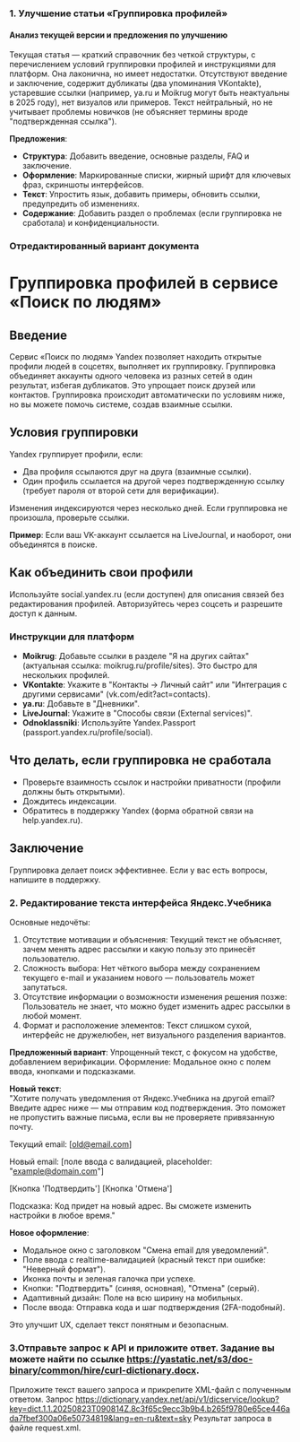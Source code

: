 
### 1. Улучшение статьи «Группировка профилей»

#### Анализ текущей версии и предложения по улучшению
Текущая статья — краткий справочник без четкой структуры, с перечислением условий группировки профилей и инструкциями для платформ. Она лаконична, но имеет недостатки. Отсутствуют введение и заключение, содержит дубликаты (два упоминания VKontakte), устаревшие ссылки (например, ya.ru и Moikrug могут быть неактуальны в 2025 году), нет визуалов или примеров. Текст нейтральный, но не учитывает проблемы новичков (не объясняет термины вроде "подтвержденная ссылка").

**Предложения**:  
- **Структура**: Добавить введение, основные разделы, FAQ и заключение.  
- **Оформление**: Маркированные списки, жирный шрифт для ключевых фраз, скриншоты интерфейсов.  
- **Текст**: Упростить язык, добавить примеры, обновить ссылки, предупредить об изменениях.  
- **Содержание**: Добавить раздел о проблемах (если группировка не сработала) и конфиденциальности.

### Отредактированный вариант документа

# Группировка профилей в сервисе «Поиск по людям»

## Введение
Сервис «Поиск по людям» Yandex позволяет находить открытые профили людей в соцсетях, выполняет их группировку.
Группировка объединяет аккаунты одного человека из разных сетей в один результат, избегая дубликатов. Это упрощает поиск друзей или контактов. Группировка происходит автоматически по условиям ниже, но вы можете помочь системе, создав взаимные ссылки. 

## Условия группировки
Yandex группирует профили, если:
- Два профиля ссылаются друг на друга (взаимные ссылки).
- Один профиль ссылается на другой через подтвержденную ссылку (требует пароля от второй сети для верификации).

Изменения индексируются через несколько дней. Если группировка не произошла, проверьте ссылки.

**Пример**: Если ваш VK-аккаунт ссылается на LiveJournal, и наоборот, они объединятся в поиске.

## Как объединить свои профили
Используйте social.yandex.ru (если доступен) для описания связей без редактирования профилей. Авторизуйтесь через соцсеть и разрешите доступ к данным.

### Инструкции для платформ
- **Moikrug**: Добавьте ссылки в разделе "Я на других сайтах" (актуальная ссылка: moikrug.ru/profile/sites). Это быстро для нескольких профилей.
- **VKontakte**: Укажите в "Контакты → Личный сайт" или "Интеграция с другими сервисами" (vk.com/edit?act=contacts).
- **ya.ru**: Добавьте в "Дневники".
- **LiveJournal**: Укажите в "Способы связи (External services)".
- **Odnoklassniki**: Используйте Yandex.Passport (passport.yandex.ru/profile/social).

## Что делать, если группировка не сработала
- Проверьте взаимность ссылок и настройки приватности (профили должны быть открытыми).
- Дождитесь индексации.
- Обратитесь в поддержку Yandex (форма обратной связи на help.yandex.ru).

## Заключение
Группировка делает поиск эффективнее. Если у вас есть вопросы, напишите в поддержку. 


### 2. Редактирование текста интерфейса Яндекс.Учебника

Основные недочёты:
1. Отсутствие мотивации и объяснения:
Текущий текст не объясняет, зачем менять адрес рассылки и какую пользу это принесёт пользователю. 
2. Сложность выбора:
Нет чёткого выбора между сохранением текущего e-mail и указанием нового — пользователь может запутаться. 
3. Отсутствие информации о возможности изменения решения позже:
Пользователь не знает, что можно будет изменить адрес рассылки в любой момент. 
4. Формат и расположение элементов:
Текст слишком сухой, интерфейс не дружелюбен, нет визуального разделения
вариантов.

**Предложенный вариант**: Упрощенный текст, с фокусом на удобстве, добавлением верификации. 
Оформление: Модальное окно с полем ввода, кнопками и подсказками.

**Новый текст**:  
"Хотите получать уведомления от Яндекс.Учебника на другой email? Введите адрес ниже — мы отправим код подтверждения. Это поможет не пропустить важные письма, если вы не проверяете привязанную почту.  

Текущий email: [old@email.com]  

Новый email: [поле ввода с валидацией, placeholder: "example@domain.com"]  

[Кнопка 'Подтвердить'] [Кнопка 'Отмена']  

Подсказка: Код придет на новый адрес. Вы сможете изменить настройки в любое время."

**Новое оформление**:  
- Модальное окно с заголовком "Смена email для уведомлений".  
- Поле ввода с realtime-валидацией (красный текст при ошибке: "Неверный формат").  
- Иконка почты и зеленая галочка при успехе.  
- Кнопки: "Подтвердить" (синяя, основная), "Отмена" (серый).  
- Адаптивный дизайн: Поле на всю ширину на мобильных.  
- После ввода: Отправка кода и шаг подтверждения (2FA-подобный).

Это улучшит UX, сделает текст понятным и безопасным.


### 3.Отправьте запрос к API и приложите ответ. Задание вы можете найти по ссылке https://yastatic.net/s3/doc-binary/common/hire/curl-dictionary.docx. 
Приложите текст вашего запроса и прикрепите XML-файл с полученным ответом.
Запрос https://dictionary.yandex.net/api/v1/dicservice/lookup?key=dict.1.1.20250823T090814Z.8c3f65c9ecc3b9b4.b265f9780e65ce446ada7fbef300a06e50734819&lang=en-ru&text=sky
Результат запроса в файле request.xml. 
